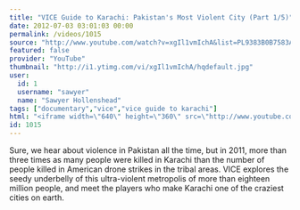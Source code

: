 ```yaml
---
title: "VICE Guide to Karachi: Pakistan's Most Violent City (Part 1/5)"
date: 2012-07-03 03:01:03 00:00
permalink: /videos/1015
source: "http://www.youtube.com/watch?v=xgIl1vmIchA&list=PL9383B0B7583A5C66&index=1&feature=plpp_video"
featured: false
provider: "YouTube"
thumbnail: "http://i1.ytimg.com/vi/xgIl1vmIchA/hqdefault.jpg"
user:
  id: 1
  username: "sawyer"
  name: "Sawyer Hollenshead"
tags: ["documentary","vice","vice guide to karachi"]
html: "<iframe width=\"640\" height=\"360\" src=\"http://www.youtube.com/embed/xgIl1vmIchA?wmode=transparent&fs=1&feature=oembed\" frameborder=\"0\" allowfullscreen></iframe>"
id: 1015
---
```


Sure, we hear about violence in Pakistan all the time, but in 2011, more than three times as many people were killed in Karachi than the number of people killed in American drone strikes in the tribal areas. VICE explores the seedy underbelly of this ultra-violent metropolis of more than eighteen million people, and meet the players who make Karachi one of the craziest cities on earth.